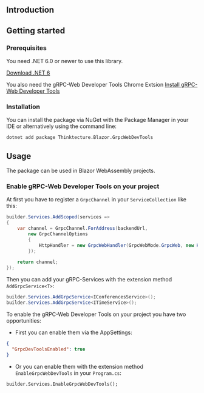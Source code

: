 ## Introduction



## Getting started

### Prerequisites

You need .NET 6.0 or newer to use this library.

[Download .NET 6](https://dotnet.microsoft.com/download/dotnet/6.0)

You also need the gRPC-Web Developer Tools Chrome Extsion
[Install gRPC-Web Developer Tools](https://chrome.google.com/webstore/detail/grpc-web-developer-tools/kanmilmfkjnoladbbamlclhccicldjaj)

### Installation

You can install the package via NuGet with the Package Manager in your IDE or alternatively using the command line:

```
dotnet add package Thinktecture.Blazor.GrpcWebDevTools
```

## Usage

The package can be used in Blazor WebAssembly projects.


### Enable gRPC-Web Developer Tools on your project

At first you have to register a `GrpcChannel` in your `ServiceCollection` like this:

```csharp
builder.Services.AddScoped(services =>
{
    var channel = GrpcChannel.ForAddress(backendUrl, 
        new GrpcChannelOptions 
        { 
            HttpHandler = new GrpcWebHandler(GrpcWebMode.GrpcWeb, new HttpClientHandler()) 
        });
        
    return channel;
});
```

Then you can add your gRPC-Services with the extension method `AddGrpcService<T>`:

```csharp
builder.Services.AddGrpcService<IConferencesService>();
builder.Services.AddGrpcService<ITimeService>();
```

To enable the gRPC-Web Developer Tools on your project you have two opportunities:

- First you can enable them via the AppSettings:

```json
{
  "GrpcDevToolsEnabled": true
}
```

- Or you can enable them with the extension method `EnableGrpcWebDevTools` in your `Program.cs`:

```
builder.Services.EnableGrpcWebDevTools();
```


